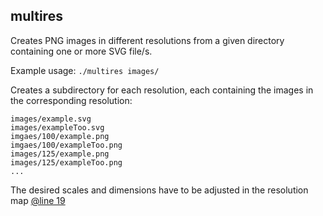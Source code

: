 ## multires

Creates PNG images in different resolutions from a given directory containing one or more SVG file/s.

Example usage: `./multires images/`

Creates a subdirectory for each resolution, each containing the images in the corresponding resolution:

```
images/example.svg
images/exampleToo.svg
imgaes/100/example.png
imgaes/100/exampleToo.png
images/125/example.png
images/125/exampleToo.png
...
```

The desired scales and dimensions have to be adjusted in the resolution map [@line 19](https://github.com/RetGal/multires/blob/2bbdb59dea641190506ad0d2da71bedddb3862b0/multires.go#L19)
